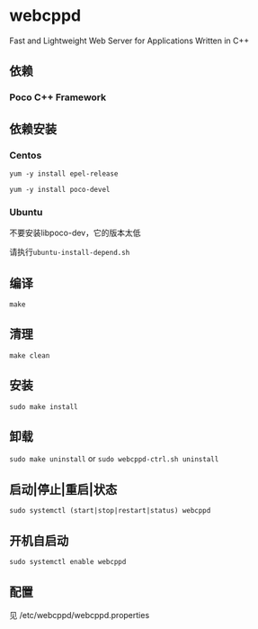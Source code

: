 # webcppd



Fast and Lightweight Web Server for Applications Written in C++



## 依赖
### Poco C++ Framework

## 依赖安装
###  Centos
`yum -y install epel-release`

`yum -y install poco-devel`

### Ubuntu
不要安装libpoco-dev，它的版本太低

请执行`ubuntu-install-depend.sh`



## 编译
`make`

## 清理
`make clean`

## 安装
`sudo make install`

## 卸载
`sudo make uninstall` or `sudo webcppd-ctrl.sh uninstall`

## 启动|停止|重启|状态
`sudo systemctl (start|stop|restart|status) webcppd`


## 开机自启动
`sudo systemctl enable webcppd`

## 配置
见 /etc/webcppd/webcppd.properties

